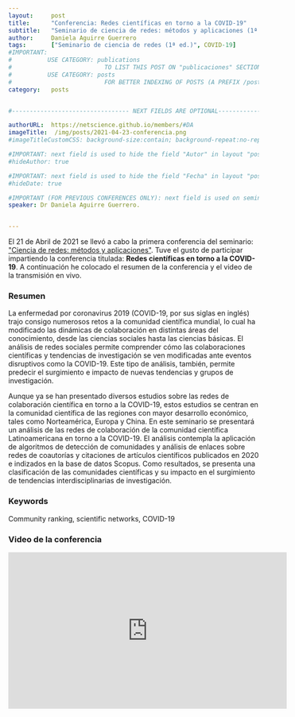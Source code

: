 ```yaml
---
layout:     post
title:      "Conferencia: Redes científicas en torno a la COVID-19"
subtitle:  	"Seminario de ciencia de redes: métodos y aplicaciones (1ª ed.)"
author:     Daniela Aguirre Guerrero
tags: 		["Seminario de ciencia de redes (1ª ed.)", COVID-19]
#IMPORTANT:
#          USE CATEGORY: publications 
#                          TO LIST THIS POST ON "publicaciones" SECTION (ITS ALSO INCLUDED BY DEFAULT IN "Blog" SECTION)
#          USE CATEGORY: posts
#                          FOR BETTER INDEXING OF POSTS (A PREFIX /posts its included in the URL)
category:   posts


#--------------------------------- NEXT FIELDS ARE OPTIONAL--------------------------------

authorURL:  https://netscience.github.io/members/#DA
imageTitle:  /img/posts/2021-04-23-conferencia.png
#imageTitleCustomCSS: background-size:contain; background-repeat:no-repeat;

#IMPORTANT: next field is used to hide the field "Autor" in layout "post.html".
#hideAuthor: true

#IMPORTANT: next field is used to hide the field "Fecha" in layout "post.html".
#hideDate: true

#IMPORTANT (FOR PREVIOUS CONFERENCES ONLY): next field is used on seminario.html to show the speaker of a previous conference
speaker: Dr Daniela Aguirre Guerrero. 


---
```


El 21 de Abril de 2021 se llevó a cabo la primera conferencia del seminario: ["Ciencia de redes: métodos y aplicaciones"](https://netscience.github.io/seminario). 
Tuve el gusto de participar impartiendo la conferencia titulada: **Redes científicas en torno a la COVID-19**. A continuación he colocado el resumen de la conferencia 
y el video de la transmisión en vivo.

### Resumen

La enfermedad por coronavirus 2019 (COVID-19, por sus siglas en inglés) trajo consigo numerosos
retos a la comunidad científica mundial, lo cual ha modificado las dinámicas de colaboración en
distintas áreas del conocimiento, desde las ciencias sociales hasta las ciencias básicas. El análisis de
redes sociales permite comprender cómo las colaboraciones científicas y tendencias de
investigación se ven modificadas ante eventos disruptivos como la COVID-19. Este tipo de análisis,
también, permite predecir el surgimiento e impacto de nuevas tendencias y grupos de
investigación.

Aunque ya se han presentado diversos estudios sobre las redes de colaboración científica en torno
a la COVID-19, estos estudios se centran en la comunidad científica de las regiones con mayor
desarrollo económico, tales como Norteamérica, Europa y China. En este seminario se presentará
un análisis de las redes de colaboración de la comunidad científica Latinoamericana en torno a la
COVID-19. El análisis contempla la aplicación de algoritmos de detección de comunidades y análisis
de enlaces sobre redes de coautorías y citaciones de artículos científicos publicados en 2020 e
indizados en la base de datos Scopus. Como resultados, se presenta una clasificación de las
comunidades científicas y su impacto en el surgimiento de tendencias interdisciplinarias de
investigación.

### Keywords
Community ranking, scientific networks, COVID-19

### Video de la conferencia

<iframe width="560" height="315" src="https://www.youtube.com/embed/E5zW9Qh4nyI" title="YouTube video player" frameborder="0" allow="accelerometer; autoplay; clipboard-write; encrypted-media; gyroscope; picture-in-picture" allowfullscreen></iframe>
